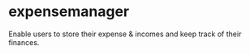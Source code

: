 # expensemanager
Enable users to store their expense &amp; incomes and keep track of their finances.
